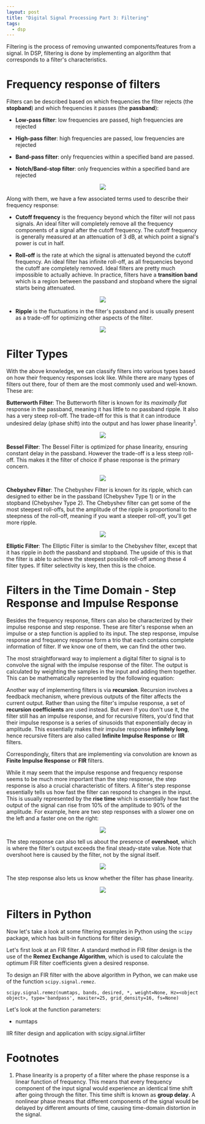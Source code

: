 ```yaml
---
layout: post
title: "Digital Signal Processing Part 3: Filtering"
tags:
  - dsp
---
```


Filtering is the process of removing unwanted components/features from a signal. In DSP, filtering is done by implementing an algorithm that corresponds to a filter's characteristics. 

# Frequency response of filters
Filters can be described based on which frequencies the filter rejects (the **stopband**) and which frequencies it passes (the **passband**):

- **Low-pass filter**: low frequencies are passed, high frequencies are rejected

- **High-pass filter**: high frequencies are passed, low frequencies are rejected

- **Band-pass filter**: only frequencies within a specified band are passed.

- **Notch/Band-stop filter**: only frequencies within a specified band are rejected

<p align="center">
  <img src="/assets/dsp3-filter.webp">
</p>

Along with them, we have a few associated terms used to describe their frequency response:
- **Cutoff frequency** is the frequency beyond which the filter will not pass signals. An ideal filter will completely remove all the frequency components of a signal after the cutoff frequency. The cutoff frequency is generally measured at an attenuation of 3 dB, at which point a signal's power is cut in half. 

- **Roll-off** is the rate at which the signal is attenuated beyond the cutoff frequency. An ideal filter has infinite roll-off, as all frequencies beyond the cutoff are completely removed. Ideal filters are pretty much impossible to actually achieve. In practice, filters have a **transition band** which is a region between the passband and stopband where the signal starts being attenuated. 

<p align="center">
  <img src="/assets/dsp3-rolloff.png">
</p>

- **Ripple** is the fluctuations in the filter's passband and is usually present as a trade-off for optimizing other aspects of the filter. 

<p align="center">
  <img src="/assets/dsp3-ripple.png">
</p>

# Filter Types
With the above knowledge, we can classify filters into various types based on how their frequency responses look like. While there are many types of filters out there, four of them are the most commonly used and well-known. These are:

**Butterworth Filter**: The Butterworth filter is known for its *maximally flat* response in the passband, meaning it has little to no passband ripple. It also has a very steep roll-off. The trade-off for this is that it can introduce undesired delay (phase shift) into the output and has lower phase linearity<sup>1</sup>. 

<p align="center">
  <img src="/assets/dsp3-butter.png">
</p>

**Bessel Filter**: The Bessel Filter is optimized for phase linearity, ensuring constant delay in the passband. However the trade-off is a less steep roll-off. This makes it the filter of choice if phase response is the primary concern.

<p align="center">
  <img src="/assets/dsp3-bessel.png">
</p>

**Chebyshev Filter**: The Chebyshev Filter is known for its ripple, which can designed to either be in the passband (Chebyshev Type 1) or in the stopband (Chebyshev Type 2). The Chebyshev filter can get some of the most steepest roll-offs, but the amplitude of the ripple is proportional to the steepness of the roll-off, meaning if you want a steeper roll-off, you'll get more ripple.

<p align="center">
  <img src="/assets/dsp3-cheby.png">
</p>

**Elliptic Filter**: The Elliptic Filter is similar to the Chebyshev filter, except that it has ripple in *both* the passband and stopband. The upside of this is that the filter is able to achieve the steepest possible roll-off among these 4 filter types. If filter selectivity is key, then this is the choice. 


# Filters in the Time Domain - Step Response and Impulse Response
Besides the frequency response, filters can also be characterized by their impulse response and step response. These are filter's response when an impulse or a step function is applied to its input. The step response, impulse response and frequency response form a trio that each contains complete information of filter. If we know one of them, we can find the other two. 

The most straightforward way to implement a digital filter to signal is to convolve the signal with the impulse response of the filter. The output is calculated by weighting the samples in the input and adding them together. This can be mathematically represented by the following equation:

Another way of implementing filters is via **recursion**. Recursion involves a feedback mechanism, where previous outputs of the filter affects the current output. Rather than using the filter's impulse response, a set of **recursion coefficients** are used instead. But even if you don't use it, the filter still has an impulse response, and for recursive filters, you'd find that their impulse response is a series of sinusoids that exponentially decay in amplitude. This essentially makes their impulse response **infinitely long**, hence recursive filters are also called **Infinite Impulse Response** or **IIR** filters.

Correspondingly, filters that are implementing via convolution are known as **Finite Impulse Response** or **FIR** filters.

While it may seem that the impulse response and frequency response seems to be much more important than the step response, the step response is also a crucial characteristic of filters. A filter's step response essentially tells us how fast the filter can respond to changes in the input. This is usually represented by the **rise time** which is essentially how fast the output of the signal can rise from 10% of the amplitude to 90% of the amplitude. For example, here are two step responses with a slower one on the left and a faster one on the right:

<p align="center">
  <img src="/assets/dsp3-step.png">
</p>

The step response can also tell us about the presence of **overshoot**, which is where the filter's output exceeds the final steady-state value. Note that overshoot here is caused by the filter, not by the signal itself. 

<p align="center">
  <img src="/assets/dsp3-overshoot.png">
</p>

The step response also lets us know whether the filter has phase linearity.

<p align="center">
  <img src="/assets/dsp3-phase.png">
</p>

# Filters in Python
Now let's take a look at some filtering examples in Python using the `scipy` package, which has built-in functions for filter design. 

Let's first look at an FIR filter. A standard method in FIR filter design is the use of the **Remez Exchange Algorithm**, which is used to calculate the optimum FIR filter coefficients given a desired response. 

To design an FIR filter with the above algorithm in Python, we can make use of the function `scipy.signal.remez`. 

`scipy.signal.remez(numtaps, bands, desired, *, weight=None, Hz=<object object>, type='bandpass', maxiter=25, grid_density=16, fs=None)`

Let's look at the function parameters:
- numtaps 


IIR filter design and application with scipy.signal.iirfilter




# Footnotes
1. Phase linearity is a property of a filter where the phase response is a linear function of frequency. This means that every frequency component of the input signal would experience an identical time shift after going through the filter. This time shift is known as **group delay**. A nonlinear phase means that different components of the signal would be delayed by different amounts of time, causing time-domain distortion in the signal. 

